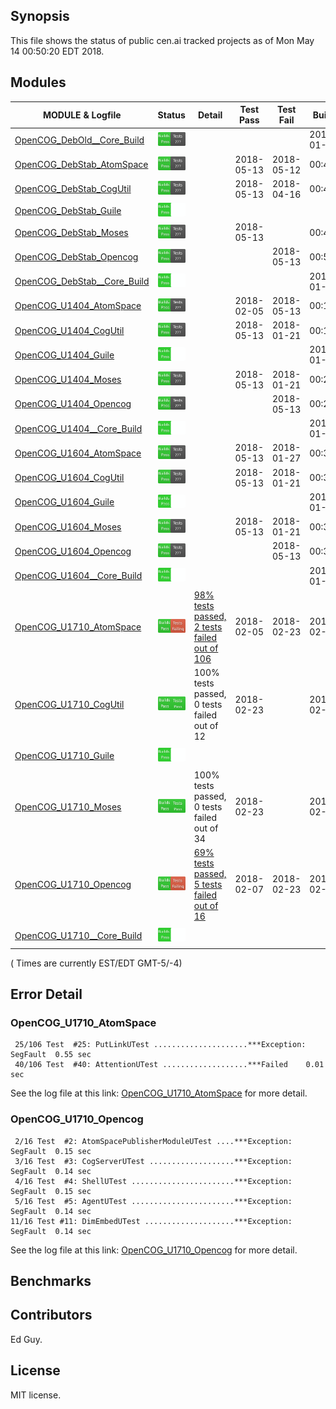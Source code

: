 
## Synopsis

This file shows the status of public cen.ai tracked projects as of Mon May 14 00:50:20 EDT 2018.

## Modules 

| MODULE & Logfile | Status | Detail | Test Pass | Test Fail| Build | Attempt|
| --- | --- | --- | --- | ---  | --- | --- | 
| [OpenCOG_DebOld__Core_Build](jobs/OpenCOG_DebOld__Core_Build.log) | ![Status](/images/BUILDPASS.svg) |  |  |  | 2018-01-15  | 2018-01-15 |
| [OpenCOG_DebStab_AtomSpace](jobs/OpenCOG_DebStab_AtomSpace.log) | ![Status](/images/BUILDPASS.svg) |  | 2018-05-13 | 2018-05-12 | 00:46  | 00:46 |
| [OpenCOG_DebStab_CogUtil](jobs/OpenCOG_DebStab_CogUtil.log) | ![Status](/images/BUILDPASS.svg) |  | 2018-05-13 | 2018-04-16 | 00:45  | 00:45 |
| [OpenCOG_DebStab_Guile](jobs/OpenCOG_DebStab_Guile.log) | ![Status](/images/BUILDPASSNOTEST.svg) |  |  |  |   | 00:45 |
| [OpenCOG_DebStab_Moses](jobs/OpenCOG_DebStab_Moses.log) | ![Status](/images/BUILDPASS.svg) |  | 2018-05-13 |  | 00:49  | 00:49 |
| [OpenCOG_DebStab_Opencog](jobs/OpenCOG_DebStab_Opencog.log) | ![Status](/images/BUILDPASS.svg) |  |  | 2018-05-13 | 00:50  | 00:50 |
| [OpenCOG_DebStab__Core_Build](jobs/OpenCOG_DebStab__Core_Build.log) | ![Status](/images/BUILDPASSNOTEST.svg) |  |  |  | 2018-01-16  | 00:50 |
| [OpenCOG_U1404_AtomSpace](jobs/OpenCOG_U1404_AtomSpace.log) | ![Status](/images/BUILDPASS.svg) |  | 2018-02-05 | 2018-05-13 | 00:19  | 00:19 |
| [OpenCOG_U1404_CogUtil](jobs/OpenCOG_U1404_CogUtil.log) | ![Status](/images/BUILDPASS.svg) |  | 2018-05-13 | 2018-01-21 | 00:17  | 00:17 |
| [OpenCOG_U1404_Guile](jobs/OpenCOG_U1404_Guile.log) | ![Status](/images/BUILDPASSNOTEST.svg) |  |  |  | 2018-01-22  | 00:17 |
| [OpenCOG_U1404_Moses](jobs/OpenCOG_U1404_Moses.log) | ![Status](/images/BUILDPASS.svg) |  | 2018-05-13 | 2018-01-21 | 00:20  | 00:20 |
| [OpenCOG_U1404_Opencog](jobs/OpenCOG_U1404_Opencog.log) | ![Status](/images/BUILDPASS.svg) |  |  | 2018-05-13 | 00:21  | 00:21 |
| [OpenCOG_U1404__Core_Build](jobs/OpenCOG_U1404__Core_Build.log) | ![Status](/images/BUILDPASSNOTEST.svg) |  |  |  | 2018-01-22  | 00:21 |
| [OpenCOG_U1604_AtomSpace](jobs/OpenCOG_U1604_AtomSpace.log) | ![Status](/images/BUILDPASS.svg) |  | 2018-05-13 | 2018-01-27 | 00:32  | 00:32 |
| [OpenCOG_U1604_CogUtil](jobs/OpenCOG_U1604_CogUtil.log) | ![Status](/images/BUILDPASS.svg) |  | 2018-05-13 | 2018-01-21 | 00:31  | 00:31 |
| [OpenCOG_U1604_Guile](jobs/OpenCOG_U1604_Guile.log) | ![Status](/images/BUILDPASSNOTEST.svg) |  |  |  | 2018-01-22  | 00:31 |
| [OpenCOG_U1604_Moses](jobs/OpenCOG_U1604_Moses.log) | ![Status](/images/BUILDPASS.svg) |  | 2018-05-13 | 2018-01-21 | 00:34  | 00:34 |
| [OpenCOG_U1604_Opencog](jobs/OpenCOG_U1604_Opencog.log) | ![Status](/images/BUILDPASS.svg) |  |  | 2018-05-13 | 00:35  | 00:35 |
| [OpenCOG_U1604__Core_Build](jobs/OpenCOG_U1604__Core_Build.log) | ![Status](/images/BUILDPASSNOTEST.svg) |  |  |  | 2018-01-22  | 00:35 |
| [OpenCOG_U1710_AtomSpace](jobs/OpenCOG_U1710_AtomSpace.log) | ![Status](/images/TESTFAIL.svg) | [98% tests passed, 2 tests failed out of 106](#opencog_u1710_atomspace) | 2018-02-05 | 2018-02-23 | 2018-02-23  | 2018-02-23 |
| [OpenCOG_U1710_CogUtil](jobs/OpenCOG_U1710_CogUtil.log) | ![Status](/images/TESTPASS.svg) | 100% tests passed, 0 tests failed out of 12 | 2018-02-23 |  | 2018-02-23  | 2018-02-23 |
| [OpenCOG_U1710_Guile](jobs/OpenCOG_U1710_Guile.log) | ![Status](/images/BUILDPASSNOTEST.svg) |  |  |  |   | 2018-02-23 |
| [OpenCOG_U1710_Moses](jobs/OpenCOG_U1710_Moses.log) | ![Status](/images/TESTPASS.svg) | 100% tests passed, 0 tests failed out of 34 | 2018-02-23 |  | 2018-02-23  | 2018-02-23 |
| [OpenCOG_U1710_Opencog](jobs/OpenCOG_U1710_Opencog.log) | ![Status](/images/TESTFAIL.svg) | [69% tests passed, 5 tests failed out of 16](#opencog_u1710_opencog) | 2018-02-07 | 2018-02-23 | 2018-02-23  | 2018-02-23 |
| [OpenCOG_U1710__Core_Build](jobs/OpenCOG_U1710__Core_Build.log) | ![Status](/images/BUILDPASSNOTEST.svg) |  |  |  |   | 2018-02-23 |

( Times are currently EST/EDT GMT-5/-4) 

## Error Detail


###  OpenCOG_U1710_AtomSpace
```
 25/106 Test  #25: PutLinkUTest .....................***Exception: SegFault  0.55 sec
 40/106 Test  #40: AttentionUTest ...................***Failed    0.01 sec
```

See the log file at this link: [OpenCOG_U1710_AtomSpace](jobs/OpenCOG_U1710_AtomSpace.log) for more detail.


###  OpenCOG_U1710_Opencog
```
 2/16 Test  #2: AtomSpacePublisherModuleUTest ....***Exception: SegFault  0.15 sec
 3/16 Test  #3: CogServerUTest ...................***Exception: SegFault  0.14 sec
 4/16 Test  #4: ShellUTest .......................***Exception: SegFault  0.15 sec
 5/16 Test  #5: AgentUTest .......................***Exception: SegFault  0.14 sec
11/16 Test #11: DimEmbedUTest ....................***Exception: SegFault  0.14 sec
```

See the log file at this link: [OpenCOG_U1710_Opencog](jobs/OpenCOG_U1710_Opencog.log) for more detail.


## Benchmarks


## Contributors

Ed Guy.

## License

MIT license. 

